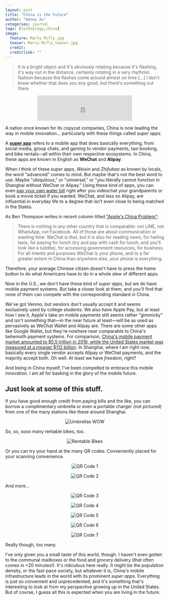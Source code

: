 ```yaml
---
layout: post
title: "China is the Future"
author: "Kenny Xu"
categories: journal
tags: [technology,china]
image:
  feature: Marty Mcfly.jpg
  teaser: Marty Mcfly_teaser.jpg
  credit:
  creditlink: ""
---
```

>It is a bright object and it's obviously rotating because it's flashing, it's way out in the distance, certainly rotating in a very rhythmic fashion because the flashes come around almost on time [...] I don't know whether that does you any good, but there's something out there.

<div style='text-align:center'><iframe src="https://open.spotify.com/embed?uri=spotify:track:2KHRENHQzTIQ001nlP9Gdc" width="300" height="80" frameborder="0" allowtransparency="true"></iframe>
</div>

A nation once known for its copycat companies, China is now leading the way in mobile innovation... particularly with these things called _super apps_.

A **[super app](http://www.whatsonweibo.com/whatswechat/)** refers to a mobile app that does basically everything, from social media, group chats, and gaming to vendor payments, taxi booking, and bike rentals—all within their own respective ecosystems. In China, these apps are known in English as **WeChat** and **Alipay**.

When I think of these super apps, _Weixin_ and _Zhifubao_ as known by locals, the word "advanced" comes to mind. But maybe that's not the best word to use. Maybe "ubiquitous," or "universal," or "you literally cannot function in Shanghai without WeChat or Alipay." Using these kind of apps, you can even [pay your own water bill](https://www.beijing-kids.com/blog/2015/10/13/net-savings-paying-for-utilities-on-wechat-wallet-and-alipay/) right after you videochat your grandparents or book a movie ticket if you wanted. WeChat, and less so Alipay, are influential in everyday life to a degree that isn't even close to being matched in the States.

As Ben Thompson writes in recent column titled ["Apple's China Problem"](https://stratechery.com/2017/apples-china-problem/):

>There is nothing in any other country that is comparable: not LINE, not WhatsApp, not Facebook. All of those are about communication or wasting time: WeChat is that, but it is also for reading news, for hailing taxis, for paying for lunch (try and pay with cash for lunch, and you’ll look like a luddite), for accessing government resources, for business. For all intents and purposes WeChat is your phone, and to a far greater extent in China than anywhere else, your phone is everything.

Therefore, your average Chinese citizen doesn't have to press the home button to do what Americans have to do in a whole slew of different apps.

Now in the U.S., we don't have these kind of _super apps_, but we do have mobile payment systems. But take a closer look at them, and you'll find that none of them can compete with the corresponding standard in China.

We've got Venmo, but vendors don't usually accept it and seems exclusively used by college students. We also have Apple Pay, but at least how I see it, Apple's take on mobile payments still seems rather "gimmicky" and isn't something that—in the near future at least—will be as used as pervasively as WeChat Wallet and Alipay are. There are some other apps like Google Wallet, but they're nowhere near comparable to China's behemoth payment systems. For comparison, [China's mobile payment market amounted to $5.5 trillion in 2016, while the United States market was measured at a meager $112 billion](https://www.ft.com/content/00585722-ef42-11e6-930f-061b01e23655?mhq5j=e3). In Shanghai, where I am right now, basically every single vendor accepts Alipay or WeChat payments, and the majority accept both. Oh well. At least we have _freedom_, right?

And being in China myself, I've been compelled to embrace this mobile innovation. I am all for basking in the glory of the mobile future.
&nbsp;
## Just look at some of this stuff.
If you have good enough credit from paying bills and the like, you can borrow a complimentary umbrella or even a portable charger (not pictured) from one of the many stations like these around Shanghai.

<p style="text-align:center;"><img src="/kennythexu/images/umbrellas.JPG" alt="Umbrellas WOW"></p>

So, so, sooo many rentable bikes, too.

<p style="text-align:center;"><img src="/kennythexu/images/Bikes.JPG" alt="Rentable Bikes"></p>

Or you can try your hand at the many QR codes. Conveniently placed for your scanning convenience.

<p style="text-align:center;"><img src="/kennythexu/images/QR1.JPG" alt="QR Code 1"></p>

<p style="text-align:center;"><img src="/kennythexu/images/QR2.JPG" alt="QR Code 2"></p>

And more...

<p style="text-align:center;"><img src="/kennythexu/images/QR4.JPG" alt="QR Code 3"></p>

<p style="text-align:center;"><img src="/kennythexu/images/QR3.JPG" alt="QR Code 4"></p>

<p style="text-align:center;"><img src="/kennythexu/images/QR5.JPG" alt="QR Code 5"></p>

<p style="text-align:center;"><img src="/kennythexu/images/QR6.JPG" alt="QR Code 6"></p>

<p style="text-align:center;"><img src="/kennythexu/images/QR7.JPG" alt="QR Code 7"></p>

Really though, too many.

I've only given you a small taste of this world, though. I haven't even gotten to the communal mailboxes or the food and grocery delivery (that often comes in <20 minutes!). It's ridiculous here really. It might be the population density, or the fast-pace society, but whatever it is, China's mobile infrastructure leads in the world with its prominent _super apps_. Everything is just so convenient and unprecedented, and it's something that's interesting to look at from my perspective growing up in the United States. But of course, I guess all this is expected when you are living in the future.
